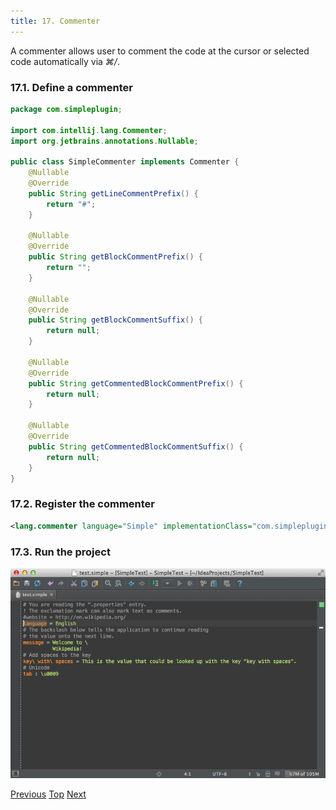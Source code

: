 ```yaml
---
title: 17. Commenter
---
```


A commenter allows user to comment the code at the cursor or selected code automatically via *⌘/*.

### 17.1. Define a commenter

```java
package com.simpleplugin;

import com.intellij.lang.Commenter;
import org.jetbrains.annotations.Nullable;

public class SimpleCommenter implements Commenter {
    @Nullable
    @Override
    public String getLineCommentPrefix() {
        return "#";
    }

    @Nullable
    @Override
    public String getBlockCommentPrefix() {
        return "";
    }

    @Nullable
    @Override
    public String getBlockCommentSuffix() {
        return null;
    }

    @Nullable
    @Override
    public String getCommentedBlockCommentPrefix() {
        return null;
    }

    @Nullable
    @Override
    public String getCommentedBlockCommentSuffix() {
        return null;
    }
}
```

### 17.2. Register the commenter

```xml
<lang.commenter language="Simple" implementationClass="com.simpleplugin.SimpleCommenter"/>
```

### 17.3. Run the project

![Commenter](img/commenter.png)

[Previous](code_style_settings.html)
[Top](../custom_language_support_tutorial.html)
[Next](quick_fix.html)

